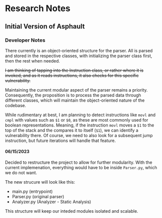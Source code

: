 # Research Notes

## Initial Version of Asphault

### Developer Notes

There currently is an object-oriented structure for the parser. All is parsed and stored in the respective classes, with initializing the parser class first, then the rest when needed.

~~I am thinking of tapping into the Instruction class, or rather where it is invoked, and as it reads instructions, it also checks for this specific vulnerability.~~

Maintaining the current modular aspect of the parser remains a priority. Consequently, the proposition is to process the parsed data through different classes, which will maintain the object-oriented nature of the codebase.

While rudimentary at best, I am planning to detect instructions like `movl` and `cmpl` with values such as `$1` or `$0`, as these are most commonly used for boolean representations. Meaning, if the instruction `movl` moves a `$1` to the top of the stack and the compares it to itself (`$1`), we can identify a vulnerability there. Of course, we need to also look for a subsequent jump instruction, but future iterations will handle that feature.

#### 06/15/2023

Decided to restructure the project to allow for further modularity. With the current implemenation, everything would have to be inside `Parser.py`, which we do not want.

The new strucure will look like this:

- main.py (entrypoint)
- Parser.py (original parser)
- Analyzer.py (Analyzer - Static Analysis)

This structure will keep our inteded modules isolated and scalable.

